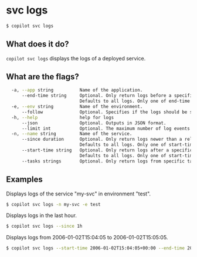 # svc logs
```bash
$ copilot svc logs
```

## What does it do?

`copilot svc logs` displays the logs of a deployed service.

## What are the flags?

```bash
  -a, --app string          Name of the application.
      --end-time string     Optional. Only return logs before a specific date (RFC3339).
                            Defaults to all logs. Only one of end-time / follow may be used.
  -e, --env string          Name of the environment.
      --follow              Optional. Specifies if the logs should be streamed.
  -h, --help                help for logs
      --json                Optional. Outputs in JSON format.
      --limit int           Optional. The maximum number of log events returned. (default 10)
  -n, --name string         Name of the service.
      --since duration      Optional. Only return logs newer than a relative duration like 5s, 2m, or 3h.
                            Defaults to all logs. Only one of start-time / since may be used.
      --start-time string   Optional. Only return logs after a specific date (RFC3339).
                            Defaults to all logs. Only one of start-time / since may be used.
      --tasks strings       Optional. Only return logs from specific task IDs.
```

## Examples 

Displays logs of the service "my-svc" in environment "test".

```bash
$ copilot svc logs -n my-svc -e test
```

Displays logs in the last hour.

```bash
$ copilot svc logs --since 1h
```

Displays logs from 2006-01-02T15:04:05 to 2006-01-02T15:05:05.

```bash
$ copilot svc logs --start-time 2006-01-02T15:04:05+00:00 --end-time 2006-01-02T15:05:05+00:00
```
